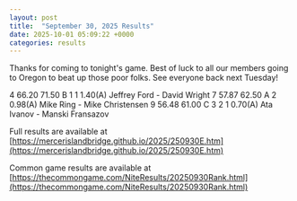 ```yaml
---
layout: post
title:  "September 30, 2025 Results"
date: 2025-10-01 05:09:22 +0000
categories: results
---
```

Thanks for coming to tonight's game. Best of luck to all our members going to Oregon to beat up those poor folks. See everyone back next Tuesday!

4   66.20   71.50  B   1     1          1.40(A)  Jeffrey Ford - David Wright
7   57.87   62.50  A   2                0.98(A)  Mike Ring - Mike Christensen
9   56.48   61.00  C   3     2     1    0.70(A)  Ata Ivanov - Manski Fransazov

Full results are available at [https://mercerislandbridge.github.io/2025/250930E.htm](https://mercerislandbridge.github.io/2025/250930E.htm)

Common game results are available at [https://thecommongame.com/NiteResults/20250930Rank.html](https://thecommongame.com/NiteResults/20250930Rank.html)
